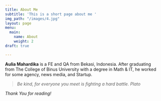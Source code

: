```yaml
---
title: About Me
subtitle: 'This is a short page about me '
img_path: "/images/4.jpg"
layout: page
menu:
  main:
    name: About
    weight: 2
draft: true

---
```

**Aulia Mahardika** is a FE and QA from Bekasi, Indonesia. After graduating from The College of Binus University with a degree in Math & IT, he worked for some agency, news media, and Startup.

> _Be kind, for everyone you meet is fighting a hard battle._ <cite>Plato</cite>

_Thank You for reading!_